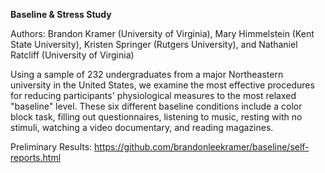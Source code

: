 **Baseline & Stress Study**

Authors: Brandon Kramer (University of Virginia), Mary Himmelstein (Kent State University), Kristen Springer (Rutgers University), and Nathaniel Ratcliff (University of Virginia)

Using a sample of 232 undergraduates from a major Northeastern university in the United States, we examine the most effective procedures for reducing participants' physiological measures to the most relaxed "baseline" level. These six different baseline conditions include a color block task, filling out questionnaires, listening to music, resting with no stimuli, watching a video documentary, and reading magazines. 

Preliminary Results: https://github.com/brandonleekramer/baseline/self-reports.html
